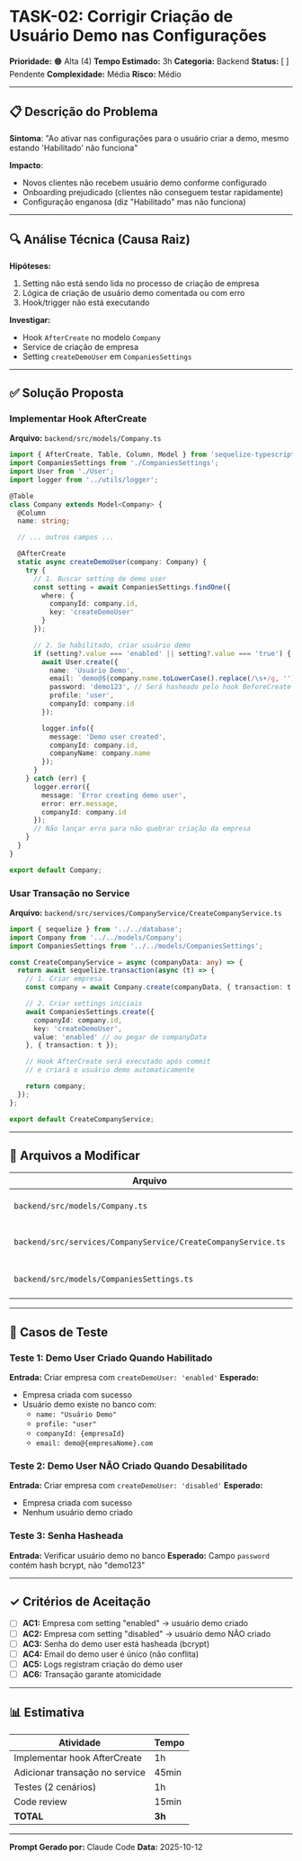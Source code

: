 # TASK-02: Corrigir Criação de Usuário Demo nas Configurações

**Prioridade:** 🟠 Alta (4)
**Tempo Estimado:** 3h
**Categoria:** Backend
**Status:** [ ] Pendente
**Complexidade:** Média
**Risco:** Médio

---

## 📋 Descrição do Problema

**Sintoma**: "Ao ativar nas configurações para o usuário criar a demo, mesmo estando 'Habilitado' não funciona"

**Impacto**:
- Novos clientes não recebem usuário demo conforme configurado
- Onboarding prejudicado (clientes não conseguem testar rapidamente)
- Configuração enganosa (diz "Habilitado" mas não funciona)

---

## 🔍 Análise Técnica (Causa Raiz)

**Hipóteses:**
1. Setting não está sendo lida no processo de criação de empresa
2. Lógica de criação de usuário demo comentada ou com erro
3. Hook/trigger não está executando

**Investigar:**
- Hook `AfterCreate` no modelo `Company`
- Service de criação de empresa
- Setting `createDemoUser` em `CompaniesSettings`

---

## ✅ Solução Proposta

### Implementar Hook AfterCreate

**Arquivo:** `backend/src/models/Company.ts`

```typescript
import { AfterCreate, Table, Column, Model } from 'sequelize-typescript';
import CompaniesSettings from './CompaniesSettings';
import User from './User';
import logger from '../utils/logger';

@Table
class Company extends Model<Company> {
  @Column
  name: string;

  // ... outros campos ...

  @AfterCreate
  static async createDemoUser(company: Company) {
    try {
      // 1. Buscar setting de demo user
      const setting = await CompaniesSettings.findOne({
        where: {
          companyId: company.id,
          key: 'createDemoUser'
        }
      });

      // 2. Se habilitado, criar usuário demo
      if (setting?.value === 'enabled' || setting?.value === 'true') {
        await User.create({
          name: 'Usuário Demo',
          email: `demo@${company.name.toLowerCase().replace(/\s+/g, '')}.com`,
          password: 'demo123', // Será hasheado pelo hook BeforeCreate do User
          profile: 'user',
          companyId: company.id
        });

        logger.info({
          message: 'Demo user created',
          companyId: company.id,
          companyName: company.name
        });
      }
    } catch (err) {
      logger.error({
        message: 'Error creating demo user',
        error: err.message,
        companyId: company.id
      });
      // Não lançar erro para não quebrar criação da empresa
    }
  }
}

export default Company;
```

### Usar Transação no Service

**Arquivo:** `backend/src/services/CompanyService/CreateCompanyService.ts`

```typescript
import { sequelize } from '../../database';
import Company from '../../models/Company';
import CompaniesSettings from '../../models/CompaniesSettings';

const CreateCompanyService = async (companyData: any) => {
  return await sequelize.transaction(async (t) => {
    // 1. Criar empresa
    const company = await Company.create(companyData, { transaction: t });

    // 2. Criar settings iniciais
    await CompaniesSettings.create({
      companyId: company.id,
      key: 'createDemoUser',
      value: 'enabled' // ou pegar de companyData
    }, { transaction: t });

    // Hook AfterCreate será executado após commit
    // e criará o usuário demo automaticamente

    return company;
  });
};

export default CreateCompanyService;
```

---

## 📂 Arquivos a Modificar

| Arquivo | Ação | Prioridade |
|---------|------|------------|
| `backend/src/models/Company.ts` | Adicionar hook `@AfterCreate` | ⚠️ OBRIGATÓRIO |
| `backend/src/services/CompanyService/CreateCompanyService.ts` | Adicionar transação + setting | ⚠️ OBRIGATÓRIO |
| `backend/src/models/CompaniesSettings.ts` | Verificar estrutura (leitura) | ℹ️ Info |

---

## 🧪 Casos de Teste

### Teste 1: Demo User Criado Quando Habilitado
**Entrada:** Criar empresa com `createDemoUser: 'enabled'`
**Esperado:**
- Empresa criada com sucesso
- Usuário demo existe no banco com:
  - `name: "Usuário Demo"`
  - `profile: "user"`
  - `companyId: {empresaId}`
  - `email: demo@{empresaNome}.com`

### Teste 2: Demo User NÃO Criado Quando Desabilitado
**Entrada:** Criar empresa com `createDemoUser: 'disabled'`
**Esperado:**
- Empresa criada com sucesso
- Nenhum usuário demo criado

### Teste 3: Senha Hasheada
**Entrada:** Verificar usuário demo no banco
**Esperado:** Campo `password` contém hash bcrypt, não "demo123"

---

## ✓ Critérios de Aceitação

- [ ] **AC1:** Empresa com setting "enabled" → usuário demo criado
- [ ] **AC2:** Empresa com setting "disabled" → usuário demo NÃO criado
- [ ] **AC3:** Senha do demo user está hasheada (bcrypt)
- [ ] **AC4:** Email do demo user é único (não conflita)
- [ ] **AC5:** Logs registram criação do demo user
- [ ] **AC6:** Transação garante atomicidade

---

## 📊 Estimativa

| Atividade | Tempo |
|-----------|-------|
| Implementar hook AfterCreate | 1h |
| Adicionar transação no service | 45min |
| Testes (2 cenários) | 1h |
| Code review | 15min |
| **TOTAL** | **3h** |

---

**Prompt Gerado por:** Claude Code
**Data:** 2025-10-12
